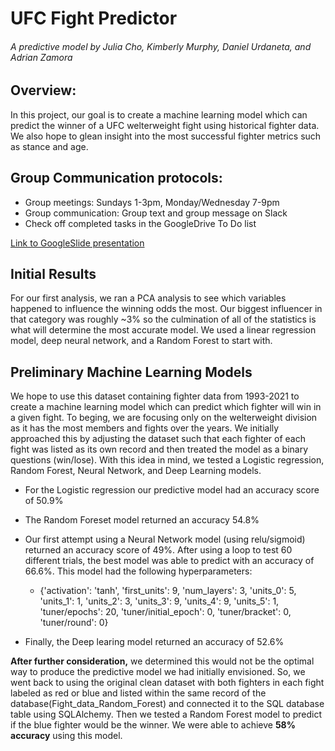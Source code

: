 # UFC Fight Predictor
###### A predictive model by Julia Cho, Kimberly Murphy, Daniel Urdaneta, and Adrian Zamora 

## Overview:
In this project, our goal is to create a machine learning model which can predict the winner of a UFC welterweight fight using historical fighter data.  We also hope to glean insight into the most successful fighter metrics such as stance and age. 

## Group Communication protocols:
- Group meetings:  Sundays 1-3pm, Monday/Wednesday 7-9pm
- Group communication:  Group text and group message on Slack
- Check off completed tasks in the GoogleDrive To Do list

[Link to GoogleSlide presentation](https://docs.google.com/presentation/d/12g6ZuxoMSZnClPs9yp5jP-XTK2Ll4H4IA8F_h0Qpiwc/edit?usp=sharing)


## Initial Results
For our first analysis, we ran a PCA analysis to see which variables happened to influence the winning odds the most. Our biggest influencer in that category was roughly ~3% so the culmination of all of the statistics is what will determine the most accurate model. We used a linear regression model, deep neural network, and a Random Forest to start with.


## Preliminary Machine Learning Models
We hope to use this dataset containing fighter data from 1993-2021 to create a machine learning model which can predict which fighter will win in a given fight.  To beging, we are focusing only on the welterweight division as it has the most members and fights over the years. We initially approached this by adjusting the dataset such that each fighter of each fight was listed as its own record and then treated the model as a binary questions (win/lose).   With this idea in mind, we tested a Logistic regression, Random Forest, Neural Network, and Deep Learning models.
 - For the Logistic regression our predictive model had an accuracy score of 50.9%
 - The Random Foreset model returned an accuracy 54.8%
 - Our first attempt using a Neural Network model (using relu/sigmoid) returned an accuracy score of 49%.  After using a loop to test 60 different trials, the best model was able to predict with an accuracy of 66.6%.  This model had the following hyperparameters:
 
   - {'activation': 'tanh', 'first_units': 9, 'num_layers': 3, 'units_0': 5, 'units_1': 1, 'units_2': 3, 'units_3': 9, 'units_4': 9, 'units_5': 1, 'tuner/epochs': 20,  'tuner/initial_epoch': 0, 'tuner/bracket': 0, 'tuner/round': 0}

 - Finally, the Deep learing model returned an accuracy of 52.6%

**After further consideration,** we determined this would not be the optimal way to produce the predictive model we had initially envisioned.  So, we went back to using the original clean dataset with both fighters in each fight labeled as red or blue and listed within the same record of the database(Fight_data_Random_Forest) and connected it to the SQL database table using SQLAlchemy.  Then we tested a Random Forest model to predict if the blue fighter would be the winner.  We were able to achieve **58% accuracy** using this model.
